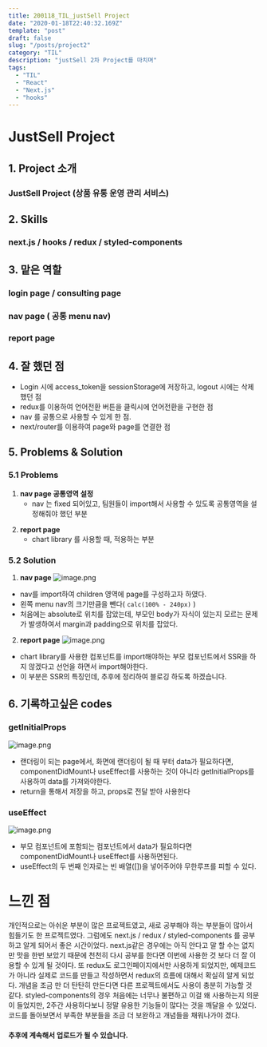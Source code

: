```yaml
---
title: 200118_TIL_justSell Project
date: "2020-01-18T22:40:32.169Z"
template: "post"
draft: false
slug: "/posts/project2"
category: "TIL"
description: "justSell 2차 Project를 마치며"
tags:
  - "TIL"
  - "React"
  - "Next.js"
  - "hooks"
---
```


# JustSell Project

## 1. Project 소개

### JustSell Project (상품 유통 운영 관리 서비스)

## 2. Skills

### next.js / hooks / redux / styled-components

## 3. 맡은 역할

### login page / consulting page

### nav page ( 공통 menu nav)

### report page

## 4. 잘 했던 점

- Login 시에 access_token을 sessionStorage에 저장하고, logout 시에는 삭제했던 점
- redux를 이용하여 언어전환 버튼을 클릭시에 언어전환을 구현한 점
- nav 를 공통으로 사용할 수 있게 한 점.
- next/router를 이용하여 page와 page를 연결한 점

## 5. Problems & Solution

### 5.1 Problems

1. **nav page 공통영역 설정**
   - nav 는 fixed 되어있고, 팀원들이 import해서 사용할 수 있도록 공통영역을 설정해줘야 했던 부분

2) **report page**
   - chart library 를 사용할 때, 적용하는 부분

### 5.2 Solution

1. **nav page**
   ![image.png](https://images.velog.io/post-images/jotang/1cdae9c0-397f-11ea-80e6-f78fc703e45d/image.png)

- nav를 import하여 children 영역에 page를 구성하고자 하였다.
- 왼쪽 menu nav의 크기만큼을 뺀다( `calc(100% - 240px)` )
- 처음에는 absolute로 위치를 잡았는데, 부모인 body가 자식이 있는지 모르는 문제가 발생하여서 margin과 padding으로 위치를 잡았다.

2. **report page**
   ![image.png](https://images.velog.io/post-images/jotang/8bb53580-397f-11ea-ae5a-5dc51127c734/image.png)

- chart library를 사용한 컴포넌트를 import해야하는 부모 컴포넌트에서 SSR을 하지 않겠다고 선언을 하면서 import해야한다.
- 이 부분은 SSR의 특징인데, 추후에 정리하여 블로깅 하도록 하겠습니다.

## 6. 기록하고싶은 codes

### getInitialProps

![image.png](https://images.velog.io/post-images/jotang/d5c5c7c0-397f-11ea-b7d2-475cfb8bf424/image.png)

- 랜더링이 되는 page에서, 화면에 랜더링이 될 때 부터 data가 필요하다면, componentDidMount나 useEffect를 사용하는 것이 아니라 getInitialProps를 사용하여 data를 가져와야한다.
- return을 통해서 저장을 하고, props로 전달 받아 사용한다

### useEffect

![image.png](https://images.velog.io/post-images/jotang/2b56d710-3980-11ea-b834-3d252f191958/image.png)

- 부모 컴포넌트에 포함되는 컴포넌트에서 data가 필요하다면 componentDidMount나 useEffect를 사용하면된다.
- useEffect의 두 번째 인자로는 빈 배열([])을 넣어주어야 무한루프를 피할 수 있다.

# 느낀 점

개인적으로는 아쉬운 부분이 많은 프로젝트였고, 새로 공부해야 하는 부분들이 많아서 힘들기도 한 프로젝트였다.
그럼에도 next.js / redux / styled-components 를 공부하고 알게 되어서 좋은 시간이었다. next.js같은 경우에는 아직 안다고 말 할 수는 없지만 맛을 한번 보았기 때문에 천천히 다시 공부를 한다면 이번에 사용한 것 보다 더 잘 이용할 수 있게 될 것이다. 또 redux도 로그인페이지에서만 사용하게 되었지만, 예제코드가 아니라 실제로 코드를 만들고 작성하면서 redux의 흐름에 대해서 확실히 알게 되었다. 개념을 조금 만 더 탄탄히 만든다면 다른 프로젝트에서도 사용이 충분히 가능할 것 같다. styled-components의 경우 처음에는 너무나 불편하고 이걸 왜 사용하는지 의문이 들었지만, 2주간 사용하다보니 정말 유용한 기능들이 많다는 것을 깨달을 수 있었다. 코드를 돌아보면서 부족한 부분들을 조금 더 보완하고 개념들을 채워나가야 겠다.

#### 추후에 계속해서 업로드가 될 수 있습니다.
